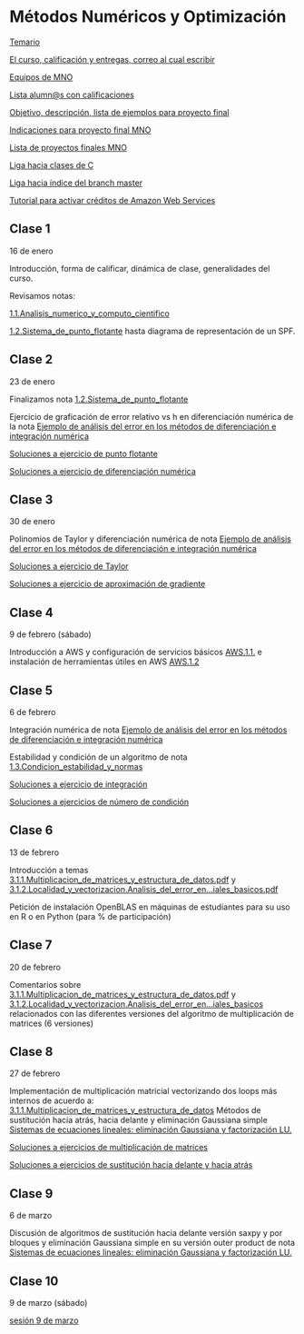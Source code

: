 # Métodos Numéricos y Optimización

[Temario](https://www.dropbox.com/s/krs3d8xec09dkqv/TEMARIO_MNO.pdf?dl=0)

[El curso, calificación y entregas, correo al cual escribir](https://www.dropbox.com/s/pgvmia2ltahlktf/Curso_MNO_2019.pdf?dl=0)

[Equipos de MNO](https://www.dropbox.com/s/cyjyv75ddylimjr/equipos_mno_2019.txt?dl=0)

[Lista alumn@s con calificaciones](https://www.dropbox.com/s/9t03f6drg23oru3/salon_pf_102.xlsx?dl=0)

[Objetivo, descripción, lista de ejemplos para proyecto final](proyecto_final)

[Indicaciones para proyecto final MNO](proyecto_final/indicaciones)

[Lista de proyectos finales MNO](proyecto_final/proyectos)

[Liga hacia clases de C](https://github.com/ITAM-DS/analisis-numerico-computo-cientifico/tree/master/C)

[Liga hacia índice del branch master](https://github.com/ITAM-DS/analisis-numerico-computo-cientifico/tree/master)

[Tutorial para activar créditos de Amazon Web Services](https://github.com/ITAM-DS/analisis-numerico-computo-cientifico/wiki/0.Activar-creditos-de-AWS)

## Clase 1

16 de enero

Introducción, forma de calificar, dinámica de clase, generalidades del curso.

Revisamos notas: 

[1.1.Analisis_numerico_y_computo_cientifico](https://www.dropbox.com/s/z5ifw3ti66gukdy/1.1.Analisis_numerico_y_computo_cientifico.pdf?dl=0)

[1.2.Sistema_de_punto_flotante](https://www.dropbox.com/s/9fsupm3bhwmv7cb/1.2.Sistema_de_punto_flotante.pdf?dl=0) hasta diagrama de representación de un SPF.

## Clase 2

23 de enero

Finalizamos nota 
[1.2.Sistema_de_punto_flotante](https://www.dropbox.com/s/9fsupm3bhwmv7cb/1.2.Sistema_de_punto_flotante.pdf?dl=0)

Ejercicio de graficación de error relativo vs h en diferenciación numérica de la nota [Ejemplo de análisis del error en los métodos de diferenciación e integración numérica](https://www.dropbox.com/s/jfrxanjls8kndjp/Diferenciacion_e_Integracion.pdf?dl=0)

[Soluciones a ejercicio de punto flotante](https://www.dropbox.com/sh/8uqplypfvbnvd7n/AAAwKmvbc-3xRChqQSVoF996a?dl=0)

[Soluciones a ejercicio de diferenciación numérica](https://www.dropbox.com/sh/epgwzj8knzrumj0/AABcMHRtyOmQ-ZzJ5SHirNm0a?dl=0)


## Clase 3

30 de enero

Polinomios de Taylor y diferenciación numérica de nota [Ejemplo de análisis del error en los métodos de diferenciación e integración numérica](https://www.dropbox.com/s/jfrxanjls8kndjp/Diferenciacion_e_Integracion.pdf?dl=0)

[Soluciones a ejercicio de Taylor](https://www.dropbox.com/sh/ztxfx01a32k7rp6/AAAfSTac48INFhhx6cW8UoNfa?dl=0)

[Soluciones a ejercicio de aproximación de gradiente](https://www.dropbox.com/sh/yub2s0ydmp3slsk/AAAkjVpX9UV_MThHEBrcAHF3a?dl=0)

## Clase 4

9 de febrero (sábado)

Introducción a AWS y configuración de servicios básicos [AWS.1.1.](https://github.com/ITAM-DS/analisis-numerico-computo-cientifico/wiki/1.1.Configuracion-de-servicios-basicos-para-uso-de-AWS) e instalación de herramientas útiles en AWS [AWS.1.2](https://github.com/ITAM-DS/analisis-numerico-computo-cientifico/wiki/1.2.Instalaci%C3%B3n-de-herramientas-%C3%BAtiles-en-AWS)

## Clase 5

6 de febrero

Integración numérica de nota [Ejemplo de análisis del error en los métodos de diferenciación e integración numérica](https://www.dropbox.com/s/jfrxanjls8kndjp/Diferenciacion_e_Integracion.pdf?dl=0)

Estabilidad y condición de un algoritmo de nota [1.3.Condicion_estabilidad_y_normas](https://www.dropbox.com/s/5bc6tn39o0qqg35/1.3.Condicion_estabilidad_y_normas.pdf?dl=0)

[Soluciones a ejercicio de integración](https://www.dropbox.com/sh/njscxvvwyce21dc/AADifFvr8hCDrTSFIaOECisea?dl=0)

[Soluciones a ejercicios de número de condición](https://www.dropbox.com/sh/bvnx08bj4sbvfct/AAAv65LiwXHIXJVNEl1TfRmpa?dl=0)

## Clase 6

13 de febrero

Introducción a temas [3.1.1.Multiplicacion_de_matrices_y_estructura_de_datos.pdf](https://www.dropbox.com/s/fyqwiqasqaa3wlt/3.1.1.Multiplicacion_de_matrices_y_estructura_de_datos.pdf?dl=0) y [3.1.2.Localidad_y_vectorizacion.Analisis_del_error_en…iales_basicos.pdf](https://www.dropbox.com/s/l4hq45rj860ql9f/3.1.2.Localidad_y_vectorizacion.Analisis_del_error_en_computos_matriciales_basicos.pdf?dl=0)

Petición de instalación OpenBLAS en máquinas de estudiantes para su uso en R o en Python (para % de participación)

## Clase 7

20 de febrero

Comentarios sobre [3.1.1.Multiplicacion_de_matrices_y_estructura_de_datos.pdf](https://www.dropbox.com/s/fyqwiqasqaa3wlt/3.1.1.Multiplicacion_de_matrices_y_estructura_de_datos.pdf?dl=0) y [3.1.2.Localidad_y_vectorizacion.Analisis_del_error_en…iales_basicos](https://www.dropbox.com/s/l4hq45rj860ql9f/3.1.2.Localidad_y_vectorizacion.Analisis_del_error_en_computos_matriciales_basicos.pdf?dl=0) relacionados con las diferentes versiones del algoritmo de multiplicación de matrices (6 versiones)


## Clase 8

27 de febrero

Implementación de multiplicación matricial vectorizando dos loops más internos de acuerdo a: [3.1.1.Multiplicacion_de_matrices_y_estructura_de_datos](https://www.dropbox.com/s/fyqwiqasqaa3wlt/3.1.1.Multiplicacion_de_matrices_y_estructura_de_datos.pdf?dl=0) 
Métodos de sustitución hacia atrás, hacia delante y eliminación Gaussiana simple [Sistemas de ecuaciones lineales: eliminación Gaussiana y factorización LU.](https://www.dropbox.com/s/jwu8lu4r14pb7ut/3.2.1.Sistemas_de_ecuaciones_lineales_eliminacion_Gaussiana_y_factorizacion_LU.pdf?dl=0)

[Soluciones a ejercicios de multiplicación de matrices](https://www.dropbox.com/sh/smfgpmp2q08k093/AACGyKkiEh5OeVzTfM0m66roa?dl=0)

[Soluciones a ejercicios de sustitución hacia delante y hacia atrás](https://www.dropbox.com/sh/zmv7e3mdmvnovbp/AAAbX1S0qIQyC422R2EtUmj9a?dl=0)


## Clase 9
6 de marzo

Discusión de algoritmos de sustitución hacia delante versión saxpy y por bloques y eliminación Gaussiana simple en su versión outer product de nota [Sistemas de ecuaciones lineales: eliminación Gaussiana y factorización LU.](https://www.dropbox.com/s/jwu8lu4r14pb7ut/3.2.1.Sistemas_de_ecuaciones_lineales_eliminacion_Gaussiana_y_factorizacion_LU.pdf?dl=0)


## Clase 10

9 de marzo (sábado)

[sesión 9 de marzo](https://www.dropbox.com/s/23lp2g0ysrms5ic/sesion_9_marzo_2019.md?dl=0)
